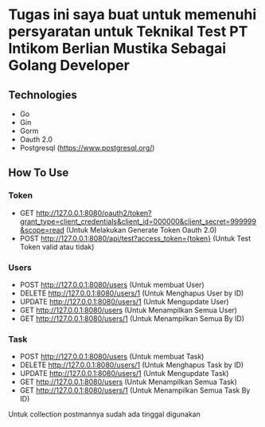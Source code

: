# Tugas ini saya buat untuk memenuhi persyaratan untuk Teknikal Test PT Intikom Berlian Mustika Sebagai Golang Developer

## Technologies
- Go
- Gin
- Gorm
- Oauth 2.0
- Postgresql (https://www.postgresql.org/)


## How To Use
### Token
- GET http://127.0.0.1:8080/oauth2/token?grant_type=client_credentials&client_id=000000&client_secret=999999&scope=read (Untuk Melakukan Generate Token Oauth 2.0)
- POST http://127.0.0.1:8080/api/test?access_token={token} (Untuk Test Token valid atau tidak)
### Users
- POST http://127.0.0.1:8080/users (Untuk membuat User)
- DELETE http://127.0.0.1:8080/users/1 (Untuk Menghapus User by ID) 
- UPDATE http://127.0.0.1:8080/users/1 (Untuk Mengupdate User) 
- GET http://127.0.0.1:8080/users (Untuk Menampilkan Semua User)
- GET http://127.0.0.1:8080/users/1 (Untuk Menampilkan Semua By ID)
### Task
- POST http://127.0.0.1:8080/users (Untuk membuat Task)
- DELETE http://127.0.0.1:8080/users/1 (Untuk Menghapus Task by ID) 
- UPDATE http://127.0.0.1:8080/users/1 (Untuk Mengupdate Task) 
- GET http://127.0.0.1:8080/users (Untuk Menampilkan Semua Task)
- GET http://127.0.0.1:8080/users/1 (Untuk Menampilkan Semua Task By ID)

Untuk collection postmannya sudah ada tinggal digunakan 
